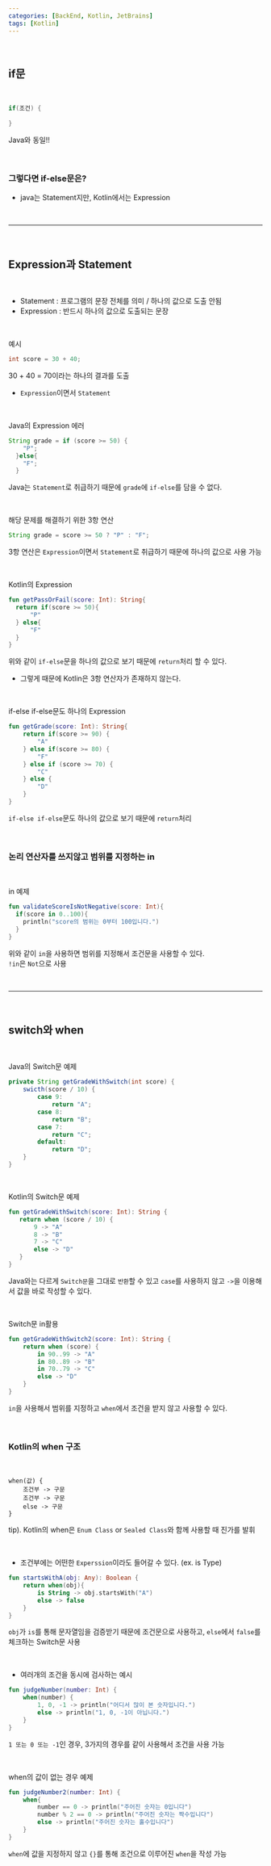 ```yaml
---
categories: [BackEnd, Kotlin, JetBrains]
tags: [Kotlin]
---
```


<br>

## if문

<br>

```kotlin
if(조건) {
    
}
```
Java와 동일!!

<br>

### 그렇다면 if-else문은?
- java는 Statement지만, Kotlin에서는 Expression

<br>

---

<br>

## Expression과 Statement

<br>

- Statement : 프로그램의 문장 전체를 의미 / 하나의 값으로 도출 안됨
- Expression : 반드시 하나의 값으로 도출되는 문장

<br>

예시
```java
int score = 30 + 40;
```
30 + 40 = 70이라는 하나의 결과를 도출
- `Expression`이면서 `Statement`

<br>

Java의 Expression 에러
```java
String grade = if (score >= 50) {
    "P";
  }else{
    "F";
  }
```
Java는 `Statement`로 취급하기 때문에 `grade`에 `if-else`를 담을 수 없다.

<br>

해당 문제를 해결하기 위한 3항 연산
```java
String grade = score >= 50 ? "P" : "F";
```
3항 연산은 `Expression`이면서 `Statement`로 취급하기 때문에 하나의 값으로 사용 가능

<br>

Kotlin의 Expression
```kotlin
fun getPassOrFail(score: Int): String{
  return if(score >= 50){ 
      "P"
  } else{ 
      "F"
  }
}
```
위와 같이 `if-else`문을 하나의 값으로 보기 때문에 `return`처리 할 수 있다.
- 그렇게 때문에 Kotlin은 3항 연산자가 존재하지 않는다.

<br>

if-else if-else문도 하나의 Expression
```kotlin
fun getGrade(score: Int): String{
    return if(score >= 90) {
        "A"
    } else if(score >= 80) {
        "F"
    } else if (score >= 70) {
        "C"
    } else {
        "D"
    }
}
```
`if-else if-else`문도 하나의 값으로 보기 때문에 `return`처리

<br>

### 논리 연산자를 쓰지않고 범위를 지정하는 in

<br>

in 예제
```kotlin
fun validateScoreIsNotNegative(score: Int){
  if(score in 0..100){
    println("score의 범위는 0부터 100입니다.")
  }
}
```
위와 같이 `in`을 사용하면 범위를 지정해서 조건문을 사용할 수 있다.  
`!in`은 `Not`으로 사용

<br>

---

<br>

## switch와 when

<br>

Java의 Switch문 예제
```java
private String getGradeWithSwitch(int score) {
    swicth(score / 10) {
        case 9:
            return "A";
        case 8:
            return "B";
        case 7:
            return "C";
        default:
            return "D";
    }
}
```

<br>

Kotlin의 Switch문 예제
```kotlin
fun getGradeWithSwitch(score: Int): String {
   return when (score / 10) {
       9 -> "A"
       8 -> "B"
       7 -> "C"
       else -> "D"
   }
}
```
Java와는 다르게 `Switch문`을 그대로 `반환`할 수 있고 `case`를 사용하지 않고 `->`을 이용해서 값을 바로 작성할 수 있다.

<br>

Switch문 in활용
```kotlin
fun getGradeWithSwitch2(score: Int): String {
    return when (score) {
        in 90..99 -> "A"
        in 80..89 -> "B"
        in 70..79 -> "C"
        else -> "D"
    }
}
```
`in`을 사용해서 범위를 지정하고 `when`에서 조건을 받지 않고 사용할 수 있다. 

<br>

### Kotlin의 when 구조

<br>

```text
when(값) {
    조건부 -> 구문
    조건부 -> 구문
    else -> 구문
}
```
tip). Kotlin의 when은 `Enum Class` or `Sealed Class`와 함께 사용할 때 진가를 발휘

<br>

- 조건부에는 어떤한 `Experssion`이라도 들어갈 수 있다. (ex. is Type) 
```kotlin
fun startsWithA(obj: Any): Boolean {
    return when(obj){
        is String -> obj.startsWith("A")
        else -> false
    }
}
```
`obj`가 `is`를 통해 문자열임을 검증받기 때문에 조건문으로 사용하고, `else`에서 `false`를 체크하는 Switch문 사용

<br>

- 여러개의 조건을 동시에 검사하는 예시
```kotlin
fun judgeNumber(number: Int) {
    when(number) {
        1, 0, -1 -> println("어디서 많이 본 숫자입니다.")
        else -> println("1, 0, -1이 아닙니다.")
    }
}
```
`1 또는 0 또는 -1`인 경우, 3가지의 경우를 같이 사용해서 조건을 사용 가능

<br>

when의 값이 없는 경우 예제
```kotlin
fun judgeNumber2(number: Int) {
    when{
        number == 0 -> println("주어진 숫자는 0입니다")
        number % 2 == 0 -> println("주어진 숫자는 짝수입니다")
        else -> println("주어진 숫자는 홀수입니다")
    }
}
```
`when`에 값을 지정하지 않고 `{}`를 통해 조건으로 이루어진 `when`을 작성 가능
